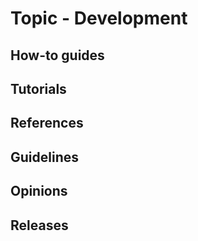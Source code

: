 # Topic - Development

## How-to guides

## Tutorials

## References

## Guidelines

## Opinions

## Releases